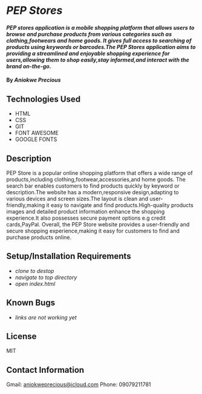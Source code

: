 # _PEP Stores_

#### _PEP stores application is a mobile shopping platform that allows users to browse and purchase products from various categories such as clothing,footwears and home goods. It gives full access to searching of products using keywords or barcodes.The PEP Stores application aims to providing a streamlined and enjoyable shopping experience for users,allowing them to shop easily,stay informed,and interact with the brand on-the-go._

#### By _*Aniokwe Precious*_

## Technologies Used

* HTML
* CSS
* GIT
* FONT AWESOME
* GOOGLE FONTS

## Description

PEP Store is a popular online shopping platform that offers a wide range of products,including clothing,footwear,accessories,and home goods.
The search bar enables customers to find products quickly by keyword or description.The website has a modern,responsive design,adapting to various devices and screen sizes.The layout is clean and user-friendly,making it easy to navigate and find products.High-quality products images and detailed product information enhance the shopping experience.It also possesses secure payment options e.g credit cards,PayPal. Overall, the PEP Store website provides a user-friendly and secure shopping experience,making it easy for customers to find and purchase products online.

## Setup/Installation Requirements

* _clone to destop_
* _navigate to top directory_
* _open index.html_



## Known Bugs

* _links are not working yet_

## License

MIT

## Contact Information

Gmail: aniokweprecious@icloud.com   Phone: 09079211781 